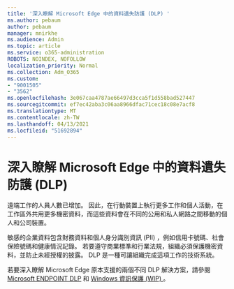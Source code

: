 ```yaml
---
title: '深入瞭解 Microsoft Edge 中的資料遺失防護 (DLP) '
ms.author: pebaum
author: pebaum
manager: mnirkhe
ms.audience: Admin
ms.topic: article
ms.service: o365-administration
ROBOTS: NOINDEX, NOFOLLOW
localization_priority: Normal
ms.collection: Adm_O365
ms.custom:
- "9001505"
- "3562"
ms.openlocfilehash: 3e067caa4787ae66497d3cca5f1d558bad527447
ms.sourcegitcommit: ef7ec42aba3c06aa8966dfac71cec18c08e7acf8
ms.translationtype: MT
ms.contentlocale: zh-TW
ms.lasthandoff: 04/13/2021
ms.locfileid: "51692894"
---
```

# <a name="learn-about-data-loss-prevention-dlp-in-microsoft-edge"></a>深入瞭解 Microsoft Edge 中的資料遺失防護 (DLP) 

遠端工作的人員人數已增加。 因此，在行動裝置上執行更多工作和個人活動，在工作區外共用更多機密資料，而這些資料會在不同的公用和私人網路之間移動的個人和公司裝置。

敏感的企業資料包含財務資料和個人身分識別資訊 (PII) ，例如信用卡號碼、社會保險號碼和健康情況記錄。 若要遵守商業標準和行業法規，組織必須保護機密資料，並防止未經授權的披露。 DLP 是一種可讓組織完成這項工作的技術系統。

若要深入瞭解 Microsoft Edge 原本支援的兩個不同 DLP 解決方案，請參閱 [Microsoft ENDPOINT DLP](https://go.microsoft.com/fwlink/?linkid=2151765) 和 [Windows 資訊保護 (WIP) ](https://go.microsoft.com/fwlink/?linkid=2151766)。